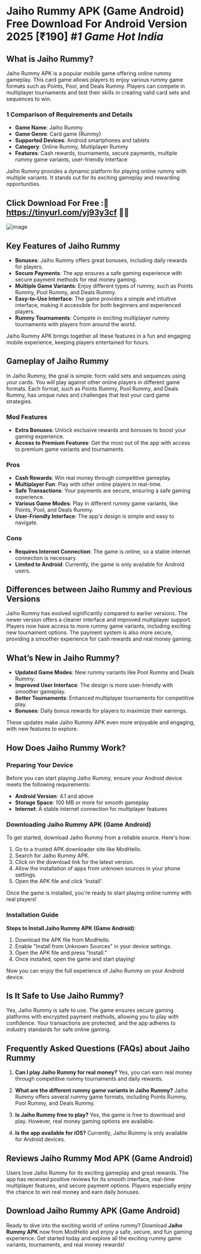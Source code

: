 # Jaiho Rummy APK (Game Android) Free Download For Android Version 2025 [₹190] *#1 Game Hot India*

## What is Jaiho Rummy? 
Jaiho Rummy APK is a popular mobile game offering online rummy gameplay. This card game allows players to enjoy various rummy game formats such as Points, Pool, and Deals Rummy. Players can compete in multiplayer tournaments and test their skills in creating valid card sets and sequences to win.

### 1 Comparison of Requirements and Details

- **Game Name**: Jaiho Rummy
- **Game Genre**: Card game (Rummy)
- **Supported Devices**: Android smartphones and tablets
- **Category**: Online Rummy, Multiplayer Rummy
- **Features**: Cash rewards, tournaments, secure payments, multiple rummy game variants, user-friendly interface

Jaiho Rummy provides a dynamic platform for playing online rummy with multiple variants. It stands out for its exciting gameplay and rewarding opportunities.

## Click Download For Free :🤑 https://tinyurl.com/yj93y3cf 🤑📲
![image](https://github.com/user-attachments/assets/9461376a-7a67-4221-b78e-416320ef069c)


## Key Features of Jaiho Rummy

- **Bonuses**: Jaiho Rummy offers great bonuses, including daily rewards for players.
- **Secure Payments**: The app ensures a safe gaming experience with secure payment methods for real money gaming.
- **Multiple Game Variants**: Enjoy different types of rummy, such as Points Rummy, Pool Rummy, and Deals Rummy.
- **Easy-to-Use Interface**: The game provides a simple and intuitive interface, making it accessible for both beginners and experienced players.
- **Rummy Tournaments**: Compete in exciting multiplayer rummy tournaments with players from around the world.

Jaiho Rummy APK brings together all these features in a fun and engaging mobile experience, keeping players entertained for hours.

## Gameplay of Jaiho Rummy

In Jaiho Rummy, the goal is simple: form valid sets and sequences using your cards. You will play against other online players in different game formats. Each format, such as Points Rummy, Pool Rummy, and Deals Rummy, has unique rules and challenges that test your card game strategies.

### Mod Features

- **Extra Bonuses**: Unlock exclusive rewards and bonuses to boost your gaming experience.
- **Access to Premium Features**: Get the most out of the app with access to premium game variants and tournaments.

### Pros

- **Cash Rewards**: Win real money through competitive gameplay.
- **Multiplayer Fun**: Play with other online players in real-time.
- **Safe Transactions**: Your payments are secure, ensuring a safe gaming experience.
- **Various Game Modes**: Play in different rummy game variants, like Points, Pool, and Deals Rummy.
- **User-Friendly Interface**: The app's design is simple and easy to navigate.

### Cons

- **Requires Internet Connection**: The game is online, so a stable internet connection is necessary.
- **Limited to Android**: Currently, the game is only available for Android users.

## Differences between Jaiho Rummy and Previous Versions

Jaiho Rummy has evolved significantly compared to earlier versions. The newer version offers a cleaner interface and improved multiplayer support. Players now have access to more rummy game variants, including exciting new tournament options. The payment system is also more secure, providing a smoother experience for cash rewards and real money gaming.

## What’s New in Jaiho Rummy? 

- **Updated Game Modes**: New rummy variants like Pool Rummy and Deals Rummy.
- **Improved User Interface**: The design is more user-friendly with smoother gameplay.
- **Better Tournaments**: Enhanced multiplayer tournaments for competitive play.
- **Bonuses**: Daily bonus rewards for players to maximize their earnings.

These updates make Jaiho Rummy APK even more enjoyable and engaging, with new features to explore.

## How Does Jaiho Rummy Work?

### Preparing Your Device

Before you can start playing Jaiho Rummy, ensure your Android device meets the following requirements:
- **Android Version**: 4.1 and above
- **Storage Space**: 100 MB or more for smooth gameplay
- **Internet**: A stable internet connection for multiplayer features

### Downloading Jaiho Rummy APK (Game Android)

To get started, download Jaiho Rummy from a reliable source. Here's how:

1. Go to a trusted APK downloader site like ModHello.
2. Search for Jaiho Rummy APK.
3. Click on the download link for the latest version.
4. Allow the installation of apps from unknown sources in your phone settings.
5. Open the APK file and click 'Install'.

Once the game is installed, you're ready to start playing online rummy with real players!

### Installation Guide

**Steps to Install Jaiho Rummy APK (Game Android)**:

1. Download the APK file from ModHello.
2. Enable "Install from Unknown Sources" in your device settings.
3. Open the APK file and press "Install."
4. Once installed, open the game and start playing!

Now you can enjoy the full experience of Jaiho Rummy on your Android device.

## Is It Safe to Use Jaiho Rummy?

Yes, Jaiho Rummy is safe to use. The game ensures secure gaming platforms with encrypted payment methods, allowing you to play with confidence. Your transactions are protected, and the app adheres to industry standards for safe online gaming.

## Frequently Asked Questions (FAQs) about Jaiho Rummy

1. **Can I play Jaiho Rummy for real money?**
   Yes, you can earn real money through competitive rummy tournaments and daily rewards.
   
2. **What are the different rummy game variants in Jaiho Rummy?**
   Jaiho Rummy offers several rummy game formats, including Points Rummy, Pool Rummy, and Deals Rummy.

3. **Is Jaiho Rummy free to play?**
   Yes, the game is free to download and play. However, real money gaming options are available.

4. **Is the app available for iOS?**
   Currently, Jaiho Rummy is only available for Android devices.

## Reviews Jaiho Rummy Mod APK (Game Android)

Users love Jaiho Rummy for its exciting gameplay and great rewards. The app has received positive reviews for its smooth interface, real-time multiplayer features, and secure payment options. Players especially enjoy the chance to win real money and earn daily bonuses. 

## Download Jaiho Rummy APK (Game Android)

Ready to dive into the exciting world of online rummy? Download **Jaiho Rummy APK** now from ModHello and enjoy a safe, secure, and fun gaming experience. Get started today and explore all the exciting rummy game variants, tournaments, and real money rewards!
